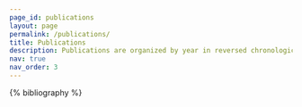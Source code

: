 ```yaml
---
page_id: publications
layout: page
permalink: /publications/
title: Publications
description: Publications are organized by year in reversed chronological order. The button "ABS" shows the corresponding abstract.
nav: true
nav_order: 3
---
```


<!-- _pages/publications.md -->
<div class="publications">

{% bibliography %}

</div>
